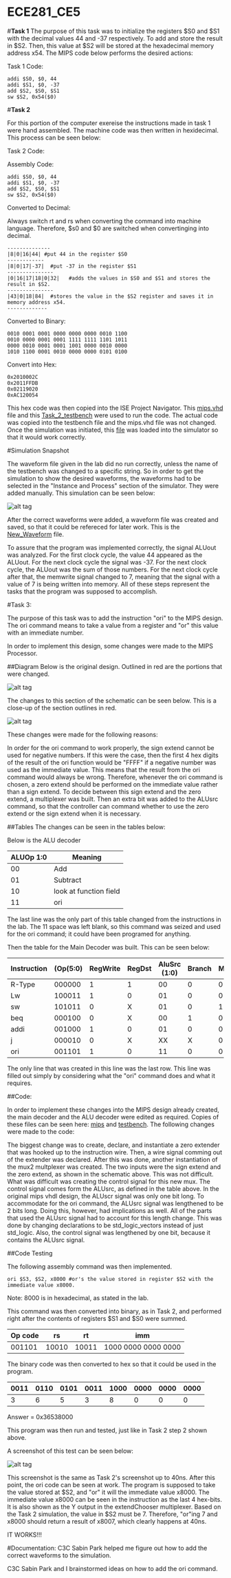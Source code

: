 ECE281_CE5
==========


#**Task 1**
The purpose of this task was to initialize the registers $S0 and $S1 with the decimal values 44 and -37 respectively.  To add and store the result in $S2.  Then, this value at $S2 will be stored at the hexadecimal memory address x54.  The MIPS code below performs the desired actions: 


Task 1 Code: 
```
addi $S0, $0, 44
addi $S1, $0, -37
add $S2, $S0, $S1
sw $S2, 0x54($0)
```



#**Task 2** 

For this portion of the computer exereise the instructions made in task 1 were hand assembled.  The machine code was then written in hexidecimal.  This process can be seen below: 

Task 2 Code:

Assembly Code:
```
addi $S0, $0, 44
addi $S1, $0, -37
add $S2, $S0, $S1
sw $S2, 0x54($0)
```


Converted to Decimal:

Always switch rt and rs when converting the command into machine language.  Therefore, $s0 and $0 are switched when convertinging into decimal. 

```
--------------
|8|0|16|44| #put 44 in the register $S0
------------
|8|0|17|-37|  #put -37 in the register $S1
---------------
|0|16|17|18|0|32|   #adds the values in $S0 and $S1 and stores the result in $S2.  
---------------
|43|0|18|84|  #stores the value in the $S2 register and saves it in memory address x54.  
-------------
```



Converted to Binary:

```
0010 0001 0001 0000 0000 0000 0010 1100
0010 0000 0001 0001 1111 1111 1101 1011
0000 0010 0001 0001 1001 0000 0010 0000
1010 1100 0001 0010 0000 0000 0101 0100
```


Convert into Hex: 

```
0x2010002C
0x2011FFDB
0x02119020
0xAC120054
```

This hex code was then copied into the ISE Project Navigator.  This [mips.vhd](https://raw.githubusercontent.com/JohnTerragnoli/ECE281_CE5/master/mips.vhd) file and this [Task_2_testbench](https://raw.githubusercontent.com/JohnTerragnoli/ECE281_CE5/master/Task_2_Testbench.vhd)  were used to run the code.  The actual code was copied into the testbench file and the mips.vhd file was not changed.  Once the simulation was initiated, this [file](https://raw.githubusercontent.com/JohnTerragnoli/ECE281_CE5/master/mips_waveform.wcfg) was loaded into the simulator so that it would work correctly.  



#Simulation Snapshot 

The waveform file given in the lab did no run correctly, unless the name of the testbench was changed to a specific string.  So in order to get the simulation to show the desired waveforms, the waveforms had to be selected in the "Instance and Process" section of the simulator.  They were added manually.  This simulation can be seen below: 

![alt tag](https://raw.githubusercontent.com/JohnTerragnoli/ECE281_CE5/master/Task_2_Simulation.PNG "Task 2 simulation")

After the correct waveforms were added, a waveform file was created and saved, so that it could be refereced for later work.  This is the [New_Waveform](https://raw.githubusercontent.com/JohnTerragnoli/ECE281_CE5/master/actual_waveform.wcfg) file. 


To assure that the program was implemented correctly, the signal ALUout was analyzed.  For the first clock cycle, the value 44 appeared as the ALUout.  For the next clock cycle the signal was -37.  For the next clock cycle, the ALUout was the sum of those numbers.  For the next clock cycle after that, the memwrite signal changed to 7, meaning that the signal with a value of 7 is being written into memory.  All of these steps represent the tasks that the program was supposed to accomplish.  




#Task 3: 

The purpose of this task was to add the instruction "ori" to the MIPS design.  The ori command means to take a value from a register and "or" this value with an immediate number.  

In order to implement this design, some changes were made to the MIPS Processor.  



##Diagram
Below is the original design.  Outlined in red are the portions that were changed.  


![alt tag](https://raw.githubusercontent.com/JohnTerragnoli/ECE281_CE5/master/Altered_Schematic.PNG "Altered Controller")


The changes to this section of the schematic can be seen below.  This is a close-up of the section outlines in red.   


![alt tag](https://raw.githubusercontent.com/JohnTerragnoli/ECE281_CE5/master/Altered_Schematic_2.JPG "Altered Controller")




These changes were made for the following reasons: 

In order for the ori command to work properly, the sign extend cannot be used for negative numbers.  If this were the case, then the first 4 hex digits of the result of the ori function would be "FFFF" if a negative number was used as the immediate value.  This means that the result from the ori command would always be wrong.  Therefore, whenever the ori command is chosen, a zero extend should be performed on the immediate value rather than a sign extend.  To decide between this sign extend and the zero extend, a multiplexer was built.  Then an extra bit was added to the ALUsrc command, so that the controller can command whether to use the zero extend or the sign extend when it is necessary.  




##Tables
The changes can be seen in the tables below: 


Below is the ALU decoder

| ALUOp 1:0 | Meaning |
|---|---|
| 00 | Add |
| 01 | Subtract |
| 10 | look at function field |
| 11 | ori |


The last line was the only part of this table changed from the instructions in the lab.  The 11 space was left blank, so this command was seized and used for the ori command; it could have been programed for anything.  
 

Then the table for the Main Decoder was built.  This can be seen below: 

| Instruction | (Op(5:0) | RegWrite | RegDst | AluSrc (1:0) | Branch | MemWrite | MemtoReg | ALUOp(1:0) | Jump | 
|---|---|---|---|---|---|---|---|---|---|
| R-Type | 000000 | 1 | 1 | 00 | 0 | 0 | 0 | 10 | 0 | 
| Lw | 100011 | 1 | 0 | 01 | 0 | 0 | 1 | 00 | 0 | 
| sw | 101011 | 0 | X | 01 | 0 | 1 | X | 00 | 0 | 
| beq | 000100 | 0 | X | 00 | 1 | 0 | X | 01 | 0 | 
| addi | 001000 | 1 | 0 | 01 | 0 | 0 | 0 | 00 | 0 |
| j | 000010 | 0 | X | XX | X | 0 | X | XX | 1 | 
| ori | 001101 | 1 | 0 | 11 | 0 | 0 | 0 | 11 | 0 |


The only line that was created in this line was the last row.  This line was filled out simply by considering what the "ori" command does and what it requires.  




##Code: 




In order to implement these changes into the MIPS design already created, the main decoder and the ALU decoder were edited as required.  Copies of these files can be seen here:  [mips](https://raw.githubusercontent.com/JohnTerragnoli/ECE281_CE5/master/Task_3_mips.txt) and [testbench](https://raw.githubusercontent.com/JohnTerragnoli/ECE281_CE5/master/Task3_Testbench.txt).  The following changes were made to the code: 

The biggest change was to create, declare, and instantiate a zero extender that was hooked up to the instruction wire.  Then, a wire signal comming out of the extender was declared.  After this was done, another instantiation of the mux2 multplexer was created.  The two inputs were the sign extend and the zero extend, as shown in the schematic above.  This was not difficult.  What was difficult was creating the control signal for this new mux.  The control signal comes form the ALUsrc, as defined in the table above.  In the original mips vhdl design, the ALUscr signal was only one bit long.  To accommodate for the ori command, the ALUsrc signal was lengthened to be 2 bits long.  Doing this, however, had implications as well.  All of the parts that used the ALUsrc signal had to account for this length change.  This was done by changing declarations to be std_logic_vectors instead of just std_logic.  Also, the control signal was lengthened by one bit, because it contains the ALUsrc signal.  




##Code Testing

The following assembly command was then implemented.

```
ori $S3, $S2, x8000 #or's the value stored in register $S2 with the immediate value x8000.  
```

Note: 8000 is in hexadecimal, as stated in the lab.  

This command was then converted into binary, as in Task 2, and performed right after the contents of registers $S1 and $S0 were summed.  

| Op code | rs | rt | imm | 
|-------|------|----|---|
| 001101 | 10010 | 10011 | 1000 0000 0000 0000|




The binary code was then converted to hex so that it could be used in the program.  

| 0011 | 0110 | 0101 | 0011 | 1000 | 0000 | 0000 | 0000|
|-----|-----|-----|-----|-----|-----|-----|-----|
| 3 | 6 | 5 | 3 | 8 | 0 | 0 | 0 |


Answer = 	0x36538000


This program was then run and tested, just like in Task 2 step 2 shown above.  

A screenshot of this test can be seen below: 


![alt tag](https://raw.githubusercontent.com/JohnTerragnoli/ECE281_CE5/master/Task_3_Simulation.PNG "Task 3 Simulation")

This screenshot is the same as Task 2's screenshot up to 40ns.  After this point, the ori code can be seen at work.  The program is supposed to take the value stored at $S2, and "or" it will the immediate value x8000.  The immediate value x8000 can be seen in the instruction as the last 4 hex-bits.  It is also shown as the Y output in the extendChooser multiplexer.  Based on the Task 2 simulation, the value in $S2 must be 7.  Therefore, "or"ing 7 and x8000 should return a result of x8007, which clearly happens at 40ns.  

IT WORKS!!!





#Documentation: 
C3C Sabin Park helped me figure out how to add the correct waveforms to the simulation.  

C3C Sabin Park and I brainstormed ideas on how to add the ori command.  
